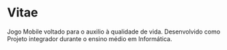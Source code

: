 # Vitae

Jogo Mobile voltado para o auxilio à qualidade de vida. Desenvolvido como Projeto integrador durante o ensino médio em Informática.
